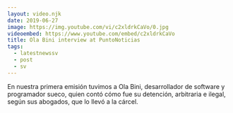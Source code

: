 ```yaml
---
layout: video.njk
date: 2019-06-27
image: https://img.youtube.com/vi/c2xldrkCaVo/0.jpg
videoembed: https://www.youtube.com/embed/c2xldrkCaVo
title: Ola Bini interview at PuntoNoticias
tags:
  - latestnewssv
  - post
  - sv
---
```


En nuestra primera emisión tuvimos a Ola Bini, desarrollador de software y programador sueco, quien contó cómo fue su detención, arbitraria e ilegal, según sus abogados, que lo llevó a la cárcel.

